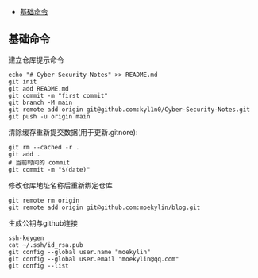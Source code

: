 - [基础命令](#基础命令)

## 基础命令

建立仓库提示命令
```git
echo "# Cyber-Security-Notes" >> README.md
git init
git add README.md
git commit -m "first commit"
git branch -M main
git remote add origin git@github.com:kyl1n0/Cyber-Security-Notes.git
git push -u origin main
```

清除缓存重新提交数据(用于更新.gitnore):
```git
git rm --cached -r .
git add .
# 当前时间的 commit
git commit -m "$(date)"
```

修改仓库地址名称后重新绑定仓库
```
git remote rm origin
git remote add origin git@github.com:moekylin/blog.git
```

生成公钥与github连接
```
ssh-keygen
cat ~/.ssh/id_rsa.pub
git config --global user.name "moekylin"
git config --global user.email "moekylin@qq.com"
git config --list
```